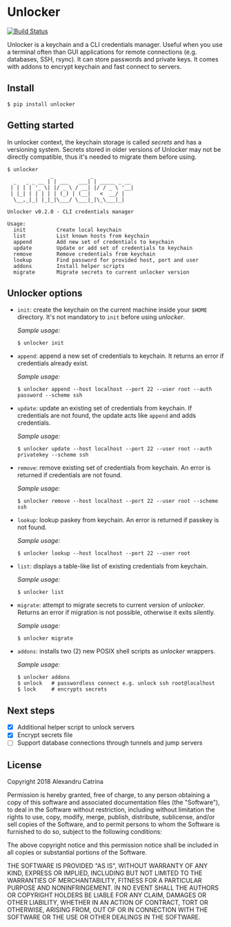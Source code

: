 # Unlocker
[![Build Status](https://travis-ci.org/lexndru/unlocker.svg?branch=master)](https://travis-ci.org/lexndru/unlocker)

Unlocker is a keychain and a CLI credentials manager. Useful when you use a terminal often than GUI applications for remote connections (e.g. databases, SSH, rsync). It can store passwords and private keys. It comes with addons to encrypt keychain and fast connect to servers.

## Install
```
$ pip install unlocker
```

## Getting started
In unlocker context, the keychain storage is called *secrets* and has a versioning system. Secrets stored in older versions of Unlocker may not be directly compatible, thus it's needed to migrate them before using.

```
$ unlocker
              _            _
  _   _ _ __ | | ___   ___| | _____ _ __
 | | | | '_ \| |/ _ \ / __| |/ / _ \ '__|
 | |_| | | | | | (_) | (__|   <  __/ |
  \__,_|_| |_|_|\___/ \___|_|\_\___|_|

Unlocker v0.2.0 - CLI credentials manager

Usage:
  init          Create local keychain
  list          List known hosts from keychain
  append        Add new set of credentials to keychain
  update        Update or add set of credentials to keychain
  remove        Remove credentials from keychain
  lookup        Find password for provided host, port and user
  addons        Install helper scripts
  migrate       Migrate secrets to current unlocker version

```

## Unlocker options

- `init`: create the keychain on the current machine inside your `$HOME` directory. It's not mandatory to `init` before using *unlocker*.

   *Sample usage:*

   ```
   $ unlocker init
   ```


- `append`: append a new set of credentials to keychain. It returns an error if credentials already exist.

   *Sample usage:*

   ```
   $ unlocker append --host localhost --port 22 --user root --auth password --scheme ssh
   ```

- `update`: update an existing set of credentials from keychain. If credentials are not found, the update acts like `append` and adds credentials.

   *Sample usage:*

   ```
   $ unlocker update --host localhost --port 22 --user root --auth privatekey --scheme ssh
   ```

- `remove`: remove existing set of credentials from keychain. An error is returned if credentials are not found.

   *Sample usage:*

   ```
   $ unlocker remove --host localhost --port 22 --user root --scheme ssh
   ```

- `lookup`: lookup paskey from keychain. An error is returned if passkey is not found.

   *Sample usage:*

   ```
   $ unlocker lookup --host localhost --port 22 --user root
   ```

- `list`: displays a table-like list of existing credentials from keychain.

   *Sample usage:*

   ```
   $ unlocker list
   ```

- `migrate`: attempt to migrate secrets to current version of *unlocker*. Returns an error if migration is not possible, otherwise it exits silently.

   *Sample usage:*

   ```
   $ unlocker migrate
   ```

- `addons`: installs two (2) new POSIX shell scripts as *unlocker* wrappers.

   *Sample usage:*

   ```
   $ unlocker addons
   $ unlock   # passwordless connect e.g. unlock ssh root@localhost
   $ lock     # encrypts secrets
   ```

## Next steps
- [x] Additional helper script to unlock servers
- [x] Encrypt secrets file
- [ ] Support database connections through tunnels and jump servers

## License
Copyright 2018 Alexandru Catrina

Permission is hereby granted, free of charge, to any person obtaining a copy
of this software and associated documentation files (the "Software"), to deal
in the Software without restriction, including without limitation the rights
to use, copy, modify, merge, publish, distribute, sublicense, and/or sell
copies of the Software, and to permit persons to whom the Software is
furnished to do so, subject to the following conditions:

The above copyright notice and this permission notice shall be included in
all copies or substantial portions of the Software.

THE SOFTWARE IS PROVIDED "AS IS", WITHOUT WARRANTY OF ANY KIND, EXPRESS OR
IMPLIED, INCLUDING BUT NOT LIMITED TO THE WARRANTIES OF MERCHANTABILITY,
FITNESS FOR A PARTICULAR PURPOSE AND NONINFRINGEMENT. IN NO EVENT SHALL THE
AUTHORS OR COPYRIGHT HOLDERS BE LIABLE FOR ANY CLAIM, DAMAGES OR OTHER
LIABILITY, WHETHER IN AN ACTION OF CONTRACT, TORT OR OTHERWISE, ARISING FROM,
OUT OF OR IN CONNECTION WITH THE SOFTWARE OR THE USE OR OTHER DEALINGS IN
THE SOFTWARE.
